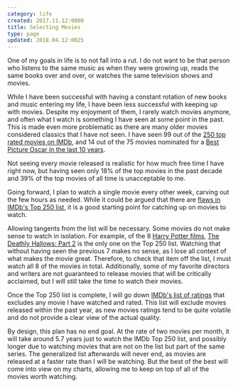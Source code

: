 ```yaml
---
category: life
created: 2017.11.12:0800
title: Selecting Movies
type: page
updated: 2018.04.12:0025
---
```


One of my goals in life is to not fall into a rut. I do not want to be that person who listens to the same music as when they were growing up, reads the same books over and over, or watches the same television shows and movies.

While I have been successful with having a constant rotation of new books and music entering my life, I have been less successful with keeping up with movies. Despite my enjoyment of them, I rarely watch movies anymore, and often what I watch is something I have seen at some point in the past. This is made even more problematic as there are many older movies considered classics that I have not seen. I have seen 99 out of the [250 top rated movies on IMDb](http://www.imdb.com/chart/top), and 14 out of the 75 movies nominated for a [Best Picture Oscar in the last 10 years](https://en.wikipedia.org/wiki/Academy_Award_for_Best_Picture).

Not seeing every movie released is realistic for how much free time I have right now, but having seen only 18% of the top movies in the past decade and 39% of the top movies of all time is unacceptable to me.

Going forward, I plan to watch a single movie every other week, carving out the few hours as needed. While it could be argued that there are [flaws in IMDb's Top 250 list](http://www.rogerebert.com/answer-man/does-imdbs-top-250-films-list-have-a-long-term-memory-gap), it is a good starting point for catching up on movies to watch.

Allowing tangents from the list will be necessary. Some movies do not make sense to watch in isolation. For example, of the 8 [Harry Potter films](https://en.wikipedia.org/wiki/Harry_Potter_(film_series)), [The Deathly Hallows: Part 2](https://en.wikipedia.org/wiki/Harry_Potter_and_the_Deathly_Hallows_–_Part_2) is the only one on the Top 250 list. Watching that without having seen the previous 7 makes no sense, as I lose all context of what makes the movie great. Therefore, to check that item off the list, I must watch all 8 of the movies in total. Additionally, some of my favorite directors and writers are not guaranteed to release movies that will be critically acclaimed, but I will still take the time to watch their movies.

Once the Top 250 list is complete, I will go down [IMDb's list of ratings](http://www.imdb.com/search/title?count=100&my_ratings=exclude&num_votes=25000,&release_date=,2013&sort=user_rating,desc&title_type=feature) that excludes any movie I have watched and rated. This list will exclude movies released within the past year, as new movies ratings tend to be quite volatile and do not provide a clear view of the actual quality.

By design, this plan has no end goal. At the rate of two movies per month, it will take around 5.7 years just to watch the IMDb Top 250 list, and possibly longer due to watching movies that are not on the list but part of the same series. The generalized list afterwards will never end, as movies are released at a faster rate than I will be watching. But the best of the best will come into view on my charts, allowing me to keep on top of all of the movies worth watching.
